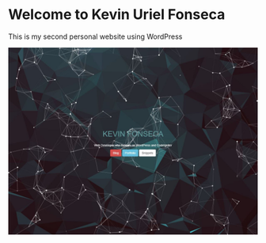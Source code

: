 # Welcome to Kevin Uriel Fonseca

This is my second personal website using WordPress

![Kevin Uriel Fonseca - Programmer, Geek, Gamer and now Soldier](screenshot.png)

